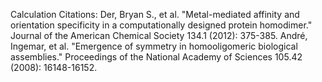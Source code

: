 Calculation Citations:
Der, Bryan S., et al. "Metal-mediated affinity and orientation specificity in a computationally designed protein homodimer." Journal of the American Chemical Society 134.1 (2012): 375-385.
André, Ingemar, et al. "Emergence of symmetry in homooligomeric biological assemblies." Proceedings of the National Academy of Sciences 105.42 (2008): 16148-16152.
